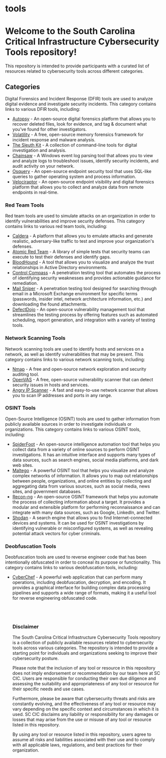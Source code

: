 # tools

<h1>Welcome to the South Carolina Critical Infrastructure Cybersecurity Tools repository!</h1>
<p>This repository is intended to provide participants with a curated list of resources related to cybersecurity tools across different categories.</p>
<h2>Categories</h2>
<p>Digital Forensics and Incident Response (DFIR) tools are used to analyze digital evidence and investigate security incidents. This category contains links to various DFIR tools, including:</p>
<ul>
  <li><a href="https://www.autopsy.com/download/">Autopsy</a> - An open-source digital forensics platform that allows you to recover deleted files, look for evidence, and tag & document what you’ve found for other investigators.</li>
  <li><a href="https://www.volatilityfoundation.org/">Volatility</a> - A free, open-source memory forensics framework for incident response and malware analysis.</li>
  <li><a href="https://www.sleuthkit.org/">The Sleuth Kit</a> - A collection of command-line tools for digital investigation and analysis.</li>
  <li><a href="https://github.com/WithSecureLabs/chainsaw">Chainsaw</a> - A Windows event log parsing tool that allows you to view and analyze logs to troubleshoot issues, identify security incidents, and audit activity on your network.</li>
  <li><a href="https://osquery.io/">Osquery</a> - An open-source endpoint security tool that uses SQL-like queries to gather operating system and process information.</li>
  <li><a href="https://docs.velociraptor.app/">Velociraptor</a> - An open-source endpoint visibility and digital forensics platform that allows you to collect and analyze data from remote endpoints in real-time.</li>
</ul>
<h3>Red Team Tools</h3>
<p>Red team tools are used to simulate attacks on an organization in order to identify vulnerabilities and improve security defenses. This category contains links to various red team tools, including:</p>
<ul>
  <li><a href="https://caldera.mitre.org/">Caldera</a> - A platform that allows you to emulate attacks and generate realistic, adversary-like traffic to test and improve your organization's defenses.</li>
  <li><a href="https://atomicredteam.io/">Atomic Red Team</a> - A library of simple tests that security teams can execute to test their defenses and identify gaps.</li>
  <li><a href="https://github.com/BloodHoundAD/BloodHound">BloodHound</a> - A tool that allows you to visualize and analyze the trust relationships in Active Directory environments.</li>
  <li><a href="https://www.netspi.com/products-services/penetration-testing-tools/control-compass/">Control Compass</a> - A penetration testing tool that automates the process of identifying security weaknesses and provides actionable guidance for remediation.</li>
  <li><a href="https://github.com/dafthack/MailSniper">Mail Sniper</a> - A penetration testing tool designed for searching through email in a Microsoft Exchange environment for specific terms (passwords, insider intel, network architecture information, etc.) and downloading the found attachments.</li>
  <li><a href="https://github.com/DefectDojo/django-DefectDojo">DefectDojo</a> - An open-source vulnerability management tool that streamlines the testing process by offering features such as automated scheduling, report generation, and integration with a variety of testing tools.</li>
</ul>
<h3>Network Scanning Tools</h3>
<p>Network scanning tools are used to identify hosts and services on a network, as well as identify vulnerabilities that may be present. This category contains links to various network scanning tools, including:</p>
<ul>
  <li><a href="https://nmap.org/">Nmap</a> - A free and open-source network exploration and security auditing tool.</li>
  <li><a href="https://www.openvas.org/">OpenVAS</a> - A free, open-source vulnerability scanner that can detect security issues in hosts and services.</li>
  <li><a href="http://angryip.org/">Angry IP Scanner</a> - A fast and easy-to-use network scanner that allows you to scan IP addresses and ports in any range.</li>
</ul>

<h3>OSINT Tools</h3>
<p>Open-Source Intelligence (OSINT) tools are used to gather information from publicly available sources in order to investigate individuals or organizations. This category contains links to various OSINT tools, including:</p>
<ul>
  <li><a href="https://www.spiderfoot.net/">SpiderFoot</a> - An open-source intelligence automation tool that helps you collect data from a variety of online sources to perform OSINT investigations. It has an intuitive interface and supports many types of data sources, such as search engines, social media platforms, and dark web sites.</li>
  <li><a href="https://www.maltego.com/">Maltego</a> - A powerful OSINT tool that helps you visualize and analyze complex networks of information. It allows you to map out relationships between people, organizations, and online entities by collecting and aggregating data from various sources, such as social media, news sites, and government databases.</li>
  <li><a href="https://bitbucket.org/LaNMaSteR53/recon-ng/src/master/">Recon-ng</a> - An open-source OSINT framework that helps you automate the process of collecting information about a target. It provides a modular and extensible platform for performing reconnaissance and can integrate with many data sources, such as Google, LinkedIn, and Twitter.</li>
  <li><a href="https://www.shodan.io/">Shodan</a> - A search engine that allows you to find Internet-connected devices and systems. It can be used for OSINT investigations by identifying vulnerable or misconfigured systems, as well as revealing potential attack vectors for cyber criminals.</li>
</ul>

<h3>Deobfuscation Tools</h3>
<p>Deobfuscation tools are used to reverse engineer code that has been intentionally obfuscated in order to conceal its purpose or functionality. This category contains links to various deobfuscation tools, including:</p>
<ul>
  
  <li><a href="https://gchq.github.io/CyberChef/(https://icyberchef.com/)">CyberChef</a> - A powerful web application that can perform many operations, including deobfuscation, decryption, and encoding. It provides a graphical interface for building complex data processing pipelines and supports a wide range of formats, making it a useful tool for reverse engineering obfuscated code.</li>
  <br><br><br>
  <h3>Disclaimer</h3>
<p>The South Carolina Critical Infrastructure Cybersecurity Tools repository is a collection of publicly available resources related to cybersecurity tools across various categories. The repository is intended to provide a starting point for individuals and organizations seeking to improve their cybersecurity posture.</p>
<p>Please note that the inclusion of any tool or resource in this repository does not imply endorsement or recommendation by our team here at SC CIC. Users are responsible for conducting their own due diligence and assessing the suitability and appropriateness of any tool or resource for their specific needs and use cases.</p>
<p>Furthermore, please be aware that cybersecurity threats and risks are constantly evolving, and the effectiveness of any tool or resource may vary depending on the specific context and circumstances in which it is used. SC CIC disclaims any liability or responsibility for any damages or losses that may arise from the use or misuse of any tool or resource listed in this repository.</p>
<p>By using any tool or resource listed in this repository, users agree to assume all risks and liabilities associated with their use and to comply with all applicable laws, regulations, and best practices for their organization.</p>
